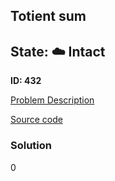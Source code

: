 ## Totient sum

## State: :cloud: **Intact**

**ID: 432**

[Problem Description](https://projecteuler.net/problem=432)

[Source code](main.cpp)

### Solution
0